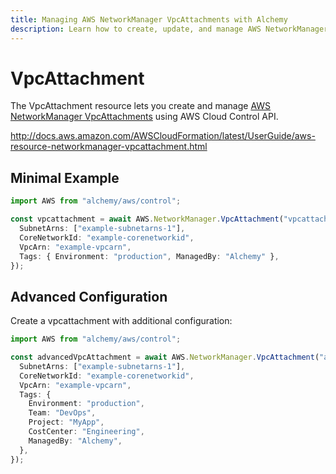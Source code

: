 ```yaml
---
title: Managing AWS NetworkManager VpcAttachments with Alchemy
description: Learn how to create, update, and manage AWS NetworkManager VpcAttachments using Alchemy Cloud Control.
---
```


# VpcAttachment

The VpcAttachment resource lets you create and manage [AWS NetworkManager VpcAttachments](https://docs.aws.amazon.com/networkmanager/latest/userguide/) using AWS Cloud Control API.

http://docs.aws.amazon.com/AWSCloudFormation/latest/UserGuide/aws-resource-networkmanager-vpcattachment.html

## Minimal Example

```ts
import AWS from "alchemy/aws/control";

const vpcattachment = await AWS.NetworkManager.VpcAttachment("vpcattachment-example", {
  SubnetArns: ["example-subnetarns-1"],
  CoreNetworkId: "example-corenetworkid",
  VpcArn: "example-vpcarn",
  Tags: { Environment: "production", ManagedBy: "Alchemy" },
});
```

## Advanced Configuration

Create a vpcattachment with additional configuration:

```ts
import AWS from "alchemy/aws/control";

const advancedVpcAttachment = await AWS.NetworkManager.VpcAttachment("advanced-vpcattachment", {
  SubnetArns: ["example-subnetarns-1"],
  CoreNetworkId: "example-corenetworkid",
  VpcArn: "example-vpcarn",
  Tags: {
    Environment: "production",
    Team: "DevOps",
    Project: "MyApp",
    CostCenter: "Engineering",
    ManagedBy: "Alchemy",
  },
});
```

